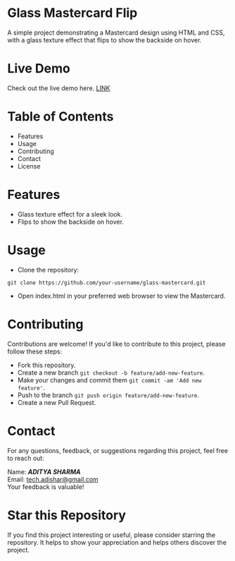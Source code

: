 # Glass Mastercard Flip
A simple project demonstrating a Mastercard design using HTML and CSS, with a glass texture effect that flips to show the backside on hover.


# Live Demo
Check out the live demo here. [LINK](https://adisharma-git.github.io/mastercard/)

# Table of Contents
- Features
- Usage
- Contributing
- Contact
- License
# Features
- Glass texture effect for a sleek look.
- Flips to show the backside on hover.
# Usage
- Clone the repository:
```
git clone https://github.com/your-username/glass-mastercard.git
```
- Open index.html in your preferred web browser to view the Mastercard.

# Contributing
Contributions are welcome! If you'd like to contribute to this project, please follow these steps:

- Fork this repository.
- Create a new branch `git checkout -b feature/add-new-feature`.
- Make your changes and commit them `git commit -am 'Add new feature'`.
- Push to the branch `git push origin feature/add-new-feature`.
- Create a new Pull Request.
# Contact
For any questions, feedback, or suggestions regarding this project, feel free to reach out:

Name: ***ADITYA SHARMA*** <br>
Email: tech.adishar@gmail.com <br>
Your feedback is valuable! <br>

# Star this Repository
If you find this project interesting or useful, please consider starring the repository. It helps to show your appreciation and helps others discover the project.

